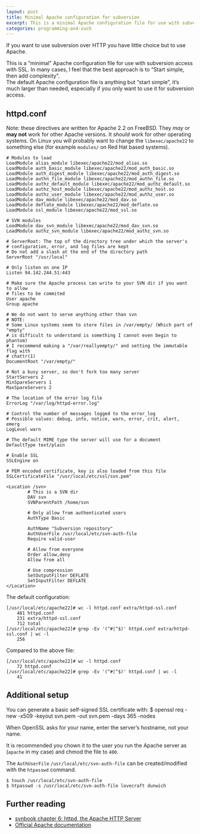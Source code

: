 ```yaml
---
layout: post
title: Minimal Apache configuration for subversion
excerpt: This is a minimal Apache configuration file for use with subversion access with SSL.
categories: programming-and-such
---
```


If you want to use subversion over HTTP you have little choice but to use
Apache.

This is a “minimal” Apache configuration file for use with subversion access
with SSL. In many cases, I feel that the best approach is to “Start simple,
then add complexity”.  
The default Apache configuration file is anything but “start simple”, it’s
much larger than needed, especially if you only want to use it for subversion
access.

httpd.conf
----------
Note: these directives are written for Apache 2.2 on FreeBSD. They *may*
or **may not** work for other Apache versions. It *should* work for
other operating systems. On Linux you will probably want to change the
`libexec/apache22` to something else (for example `modules/` on Red Hat
based systems).

	# Modules to load
	LoadModule alias_module libexec/apache22/mod_alias.so
	LoadModule auth_basic_module libexec/apache22/mod_auth_basic.so
	LoadModule auth_digest_module libexec/apache22/mod_auth_digest.so
	LoadModule authn_file_module libexec/apache22/mod_authn_file.so
	LoadModule authz_default_module libexec/apache22/mod_authz_default.so
	LoadModule authz_host_module libexec/apache22/mod_authz_host.so
	LoadModule authz_user_module libexec/apache22/mod_authz_user.so
	LoadModule dav_module libexec/apache22/mod_dav.so
	LoadModule deflate_module libexec/apache22/mod_deflate.so
	LoadModule ssl_module libexec/apache22/mod_ssl.so

	# SVN modules
	LoadModule dav_svn_module libexec/apache22/mod_dav_svn.so
	LoadModule authz_svn_module libexec/apache22/mod_authz_svn.so

	# ServerRoot: The top of the directory tree under which the server's
	# configuration, error, and log files are kept
	# Do not add a slash at the end of the directory path
	ServerRoot "/usr/local"

	# Only listen on one IP
	Listen 94.142.244.51:443

	# Make sure the Apache process can write to your SVN dir if you want to allow
	# files to be commited
	User apache
	Group apache

	# We do not want to serve anything other than svn
	# NOTE:
	# Some Linux systems seem to store files in /var/empty/ (Which part of "empty"
	# is difficult to understand is something I cannot even begin to phantom)
	# I recommend making a "/var/reallyempty/" and setting the immutable flag with
	# chattr(1)
	DocumentRoot "/var/empty/"

	# Not a busy server, so don't fork too many server
	StartServers 2
	MinSpareServers 1
	MaxSpareServers 2

	# The location of the error log file
	ErrorLog "/var/log/httpd-error.log"

	# Control the number of messages logged to the error_log
	# Possible values: debug, info, notice, warn, error, crit, alert, emerg
	LogLevel warn

	# The default MIME type the server will use for a document
	DefaultType text/plain

	# Enable SSL
	SSLEngine on

	# PEM encoded certificate, key is also loaded from this file
	SSLCertificateFile "/usr/local/etc/ssl/svn.pem"

	<Location /svn>
			# This is a SVN dir
			DAV svn
			SVNParentPath /home/svn

			# Only allow from authenticated users
			AuthType Basic

			AuthName "Subversion repository"
			AuthUserFile /usr/local/etc/svn-auth-file
			Require valid-user

			# Allow from everyone
			Order allow,deny
			Allow from all

			# Use compression
			SetOutputFilter DEFLATE
			SetInputFilter DEFLATE
	</Location>


The default configuration:

	[/usr/local/etc/apache22]# wc -l httpd.conf extra/httpd-ssl.conf
		481 httpd.conf
		231 extra/httpd-ssl.conf
		712 total
	[/usr/local/etc/apache22]# grep -Ev '(^#|^$)' httpd.conf extra/httpd-ssl.conf | wc -l
		256


Compared to the above file:

	[/usr/local/etc/apache22]# wc -l httpd.conf
		72 httpd.conf
	[/usr/local/etc/apache22]# grep -Ev '(^#|^$)' httpd.conf | wc -l
		41


Additional setup
----------------
You can generate a basic self-signed SSL certificate with:
	$ openssl req -new -x509 -keyout svn.pem -out svn.pem -days 365 -nodes


When OpenSSL asks for your name, enter the server’s hostname, not your name.

It is recommended you chown it to the user you run the Apache server as
(`apache` in my case) and chmod the file to `400`.

The `AuthUserFile` `/usr/local/etc/svn-auth-file` can be created/modified with the `htpasswd` command.

	$ touch /usr/local/etc/svn-auth-file
	$ htpasswd -s /usr/local/etc/svn-auth-file lovecraft dunwich


Further reading
---------------
- [svnbook chapter 6: httpd, the Apache HTTP Server](http://svnbook.red-bean.com/nightly/en/svn.serverconfig.httpd.html)
- [Official Apache documentation](http://httpd.apache.org/docs/2.2/)
